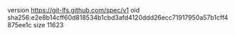 version https://git-lfs.github.com/spec/v1
oid sha256:e2e8b14cff60d818534b1cbd3afd4120ddd26ecc71917950a57b1cff4875ee1c
size 11623
